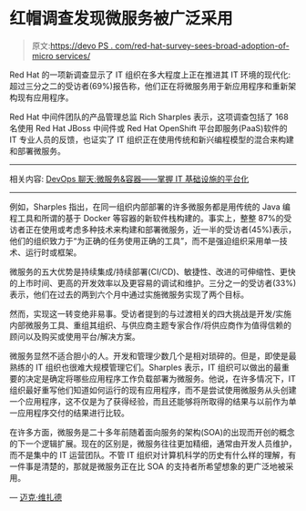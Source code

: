 # 红帽调查发现微服务被广泛采用

> 原文:[https://devo PS . com/red-hat-survey-sees-broad-adoption-of-micro services/](https://devops.com/red-hat-survey-sees-broad-adoption-of-microservices/)

Red Hat 的一项新调查显示了 IT 组织在多大程度上正在推进其 IT 环境的现代化:超过三分之二的受访者(69%)报告称，他们正在将微服务用于新应用程序和重新架构现有应用程序。

Red Hat 中间件团队的产品管理总监 Rich Sharples 表示，这项调查包括了 168 名使用 Red Hat JBoss 中间件或 Red Hat OpenShift 平台即服务(PaaS)软件的 IT 专业人员的反馈，也证实了 IT 组织正在使用传统和新兴编程模型的混合来构建和部署微服务。

* * *

相关内容: [DevOps 聊天:微服务&容器——掌握 IT 基础设施的平台化](https://devops.com/devops-chat-microservices-containers-mastering-re-platforming-infrastructure/)

* * *

例如，Sharples 指出，在同一组织内部部署的许多微服务都是用传统的 Java 编程工具和所谓的基于 Docker 等容器的新软件栈构建的。事实上，整整 87%的受访者正在使用或考虑多种技术来构建和部署微服务，近一半的受访者(45%)表示，他们的组织致力于“为正确的任务使用正确的工具”，而不是强迫组织采用单一技术、运行时或框架。

微服务的五大优势是持续集成/持续部署(CI/CD)、敏捷性、改进的可伸缩性、更快的上市时间、更高的开发效率以及更容易的调试和维护。三分之一的受访者(33%)表示，他们在过去的两到六个月中通过实施微服务实现了两个目标。

然而，实现这一转变绝非易事。受访者提到的与过渡相关的四大挑战是开发/实施内部微服务工具、重组其组织、与供应商主题专家合作/将供应商作为值得信赖的顾问以及购买或使用平台/解决方案。

微服务显然不适合胆小的人。开发和管理少数几个是相对琐碎的。但是，即使是最熟练的 IT 组织也很难大规模管理它们。Sharples 表示，IT 组织可以做出的最重要的决定是确定将哪些应用程序工作负载部署为微服务。他说，在许多情况下，IT 组织最好重写他们知道如何运行的现有应用程序，而不是尝试使用微服务从头创建一个应用程序，这不仅是为了获得经验，而且还能够将所取得的结果与以前作为单一应用程序交付的结果进行比较。

在许多方面，微服务是二十多年前随着面向服务的架构(SOA)的出现而开创的概念的下一个逻辑扩展。现在的区别是，微服务往往更加精细，通常由开发人员维护，而不是集中的 IT 运营团队。不管 IT 组织对计算机科学的历史有什么样的理解，有一件事是清楚的，那就是微服务正在比 SOA 的支持者所希望想象的更广泛地被采用。

— [迈克·维扎德](https://devops.com/author/mike-vizard/)